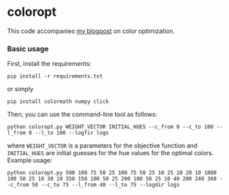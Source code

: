 # coloropt

This code accompanies [my blogpost](http://tsitsul.in/blog/coloropt/) on color optimization.

### Basic usage

First, install the requirements:

    pip install -r requirements.txt

or simply

    pip install colormath numpy click

Then, you can use the command-line tool as follows:

    python coloropt.py WEIGHT_VECTOR INITIAL_HUES --c_from 0 --c_to 100 --l_from 0 --l_to 100 --logfir logs

where ``WEIGHT_VECTOR`` is a parameters for the objective function and ``INITIAL_HUES`` are initial guesses for the hue values for the optimal colors. Example usage:

    python coloropt.py 500 100 75 50 25 100 75 50 25 10 25 10 20 10 1000 100 50 25 10 30 10 350 150 100 50 25 200 100 50 25 10 40 200 240 360 --c_from 50 --c_to 75 --l_from 40 --l_to 75 --logdir logs